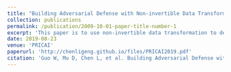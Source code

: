 ```yaml
---
title: "Building Adversarial Defense with Non-invertible Data Transformations"
collection: publications
permalink: /publication/2009-10-01-paper-title-number-1
excerpt: 'This paper is to use non-invertible data transformation to defend adversarial machine learning. Empirical results indicate that our framework provides better robustness compared to state-of-art solutions while having negligible degradation in generalization accuracy.'
date: 2019-08-23
venue: 'PRICAI'
paperurl: 'http://chenligeng.github.io/files/PRICAI2019.pdf'
citation: 'Guo W, Mu D, Chen L, et al. Building Adversarial Defense with Non-invertible Data Transformations[C]//Pacific Rim International Conference on Artificial Intelligence. Springer, Cham, 2019: 593-606.'
---
```

<!-- This paper is to use non-invertible data transformation to defend adversarial machine learning. Empirical results indicate that our framework provides better robustness compared to state-of-art solutions while having negligible degradation in generalization accuracy.


[Download paper here](http://chenligeng.github.io/files/PRICAI2019.pdf)

Recommended citation: Guo W, Mu D, **Chen L**, et al. Building Adversarial Defense with Non-invertible Data Transformations[C]//Pacific Rim International Conference on Artificial Intelligence. Springer, Cham, 2019: 593-606. -->

